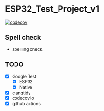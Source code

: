 # ESP32_Test_Project_v1

[![codecov](https://codecov.io/github/mikrotroniksolutions/ESP32_Test_Project_v1/branch/main/graph/badge.svg?token=CFI4PDF80H)](https://codecov.io/github/mikrotroniksolutions/ESP32_Test_Project_v1)

## Spell check

- spelliing check.

## TODO

- [x] Google Test
  - [x] ESP32
  - [x] Native
- [x] clangtidy
- [x] codecov.io
- [x] github actions
